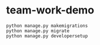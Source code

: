 # team-work-demo

```shell
python manage.py makemigrations
python manage.py migrate
python manage.py developersetup
```